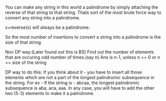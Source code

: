 You can make any string in this world a palindrome by simply attaching the reverse of that string to that string. 
Thats sort of the most brute force way to convert any string into a palindrome.

s+reverse(s) will always be a palindrome.

So the most number of insertions to convert a string into a palindrome is the size of that string.

Non DP way:(Later found out this is BS)
Find out the number of elements that are occuring odd number of times.(say n)
Ans is n-1, unless n == 0 or n == size of the string


DP way to do this:
If you think about it - you have to insert all those elements which are not a part of the longest palindromic subsequence in the string.
For ex - If the string is - abcaa, the longest palindromic subsequence is aba, aca, aaa. In any case, you will have to add the other two (5-3) elements to make it a palindrome.